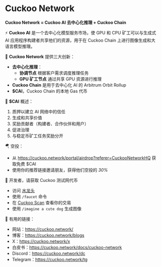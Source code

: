 # Cuckoo Network

**Cuckoo Network = Cuckoo AI 去中心化推理 + Cuckoo Chain**

⚡️ **Cuckoo AI** 是一个去中心化模型服务市场，使 GPU 和 CPU 矿工可以与生成式 AI 应用程序构建者共享他们的资源，用于在 Cuckoo Chain 上进行图像生成和大语言模型推理。

🧠 **Cuckoo Network** 提供三大创新：

- **去中心化推理**：
  - **协调节点** 根据客户需求调度推理任务
  - **GPU 矿工节点** 通过共享 GPU 资源进行推理
- **Cuckoo Chain** 是用于去中心化 AI 的 Arbitrum Orbit Rollup
- **$CAI**，Cuckoo Chain 的本地 Gas 代币

💎 **$CAI** 概述：

1. 质押以建立 AI 网络中的信任
2. 生成和共享价值
3. 奖励贡献者（构建者、合作伙伴和用户）
4. 促进治理
5. 与稳定币矿工任务奖励分开

🪂 空投：

- 从 https://cuckoo.network/portal/airdrop?referer=CuckooNetworkHQ 获取免费 $CAI
- 使用你的推荐链接邀请朋友，获得他们空投的 _30%_

🌊 开发者，请获取 Cuckoo 测试网代币

- 访问 [水龙头](https://cuckoo.network/tg)
- 使用 `/faucet` 命令
- 在 [Cuckoo Scan](https://scan.cuckoo.network/) 查看你的交易
- 使用 `/imagine a cute dog` 生成图像

🔗 有用的链接：

- 网站：https://cuckoo.network/
- 博客：https://cuckoo.network/blogs
- X：https://cuckoo.network/x
- 白皮书：https://cuckoo.network/docs/cuckoo-network
- Discord：https://cuckoo.network/dc
- Telegram：https://cuckoo.network/tg
